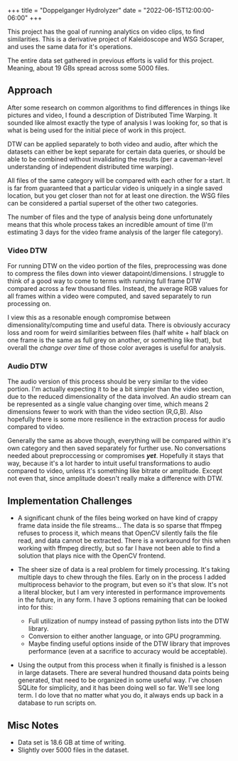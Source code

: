 +++ 
title = "Doppelganger Hydrolyzer"
date = "2022-06-15T12:00:00-06:00"
+++

This project has the goal of running analytics on video clips, to find similarities. 
This is a derivative project of Kaleidoscope and WSG Scraper, and uses the same data for it's operations.

The entire data set gathered in previous efforts is valid for this project. Meaning, about 19 GBs spread across some 5000 files.

## Approach 

After some research on common algorithms to find differences in things like pictures and video, I found a 
description of Distributed Time Warping. It sounded like almost exactly the type of analysis I was looking for, 
so that is what is being used for the initial piece of work in this project. 

DTW can be applied separately to both video and audio, after which the datasets can either be kept 
separate for certain data queries, or should be able to be combined without invalidating the results 
(per a caveman-level understanding of independent distributed time warping).

All files of the same category will be compared with each other for a start. It is far from guaranteed that 
a particular video is uniquely in a single saved location, but you get closer than not for at least one direction.
the WSG files can be considered a partial superset of the other two categories. 

The number of files and the type of analysis being done unfortunately means that this whole process takes an 
incredible amount of time (I'm estimating 3 days for the video frame analysis of the larger file category).

### Video DTW

For running DTW on the video portion of the files, preprocessing was done to compress the files down into viewer datapoint/dimensions. 
I struggle to think of a good way to come to terms with running full frame DTW compared across a few thousand files. 
Instead, the average RGB values for all frames within a video were computed, and saved separately to run processing on. 

I view this as a resonable enough compromise between dimensionality/computing time and useful data. 
There is obviously accuracy loss and room for weird similarities between files 
(half white + half black on one frame is the same as full grey on another, or something like that), 
but overall the *change over time* of those color averages is useful for analysis. 

### Audio DTW

The audio version of this process should be very similar to the video portion. 
I'm actually expecting it to be a bit simpler than the video section, due to the reduced 
dimensionality of the data involved. An audio stream can be represented as a single 
value changing over time, which means 2 dimensions fewer to work with than the video 
section (R,G,B). Also hopefully there is some more resilience in the extraction process 
for audio compared to video. 

Generally the same as above though, everything will be compared within it's own category and 
then saved separately for further use. No conversations needed about preproccessing or 
compromises ***yet***. Hopefully it stays that way, because it's a lot harder to intuit
useful transformations to audio compared to video, unless it's something like bitrate or amplitude. 
Except not even that, since amplitude doesn't really make a difference with DTW. 

## Implementation Challenges

- A significant chunk of the files being worked on have kind of crappy frame data inside the file streams... 
  The data is so sparse that ffmpeg refuses to process it, which means that OpenCV silently fails the file read, 
  and data cannot be extracted. There is a workaround for this when working with ffmpeg directly, but so far I 
  have not been able to find a solution that plays nice with the OpenCV frontend. 

- The sheer size of data is a real problem for timely processing. It's taking multiple days to chew through the files. 
  Early on in the process I added multiprocess behavior to the program, but even so it's that slow. It's not a 
  literal blocker, but I am very interested in performance improvements in the future, in any form. 
  I have 3 options remaining that can be looked into for this: 
    - Full utilization of numpy instead of passing python lists into the DTW library.
    - Conversion to either another language, or into GPU programming. 
    - Maybe finding useful options inside of the DTW library that improves performance (even at a sacrifice to accuracy would be acceptable).

- Using the output from this process when it finally is finished is a lesson in large datasets. There are several hundred thousand data points
  being generated, that need to be organized in some useful way. I've chosen SQLite for simplicity, and it has been doing well so far. 
  We'll see long term. I do love that no matter what you do, it always ends up back in a database to run scripts on. 

## Misc Notes

- Data set is 18.6 GB at time of writing. 
- Slightly over 5000 files in the dataset.


